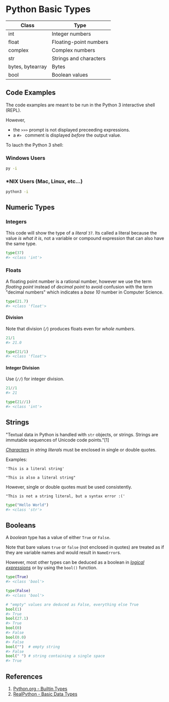 # Python Basic Types

| Class            | Type                   |
|------------------|------------------------|
| int              | Integer numbers        |
| float            | Floating-point numbers |
| complex          | Complex numbers        |
| str              | Strings and characters |
| bytes, bytearray | Bytes                  |
| bool             | Boolean values         |

## Code Examples

The code examples are meant to be run in the Python 3 interactive shell (REPL).

However,

* the `>>>` prompt is not displayed preceeding expressions.
* a `#> ` comment is displayed *before* the output value.

To lauch the Python 3 shell:

### Windows Users

```bash
py -i
```

### *NIX Users (Mac, Linux, etc...)

```bash
python3 -i
```

## Numeric Types

### Integers

This code will show the type of a *literal* `37`. Its called a literal because the value *is what it is*, not a variable or compound expression that can also have the same type.

```python
type(37)
#> <class 'int'>
```

### Floats

A floating point number is a rational number, however we use the term *floating point*
instead of *decimal point* to avoid confusion with the term "decimal numbers" which
indicates a *base 10* number in Computer Science.

```python
type(21.7)
#> <class 'float'>
```

#### Division

Note that division (`/`) produces floats even for *whole numbers*.

```python
21/1
#> 21.0

type(21/1)
#> <class 'float'>
```

#### Integer Division

Use (`//`) for integer division.

```python
21//1
#> 21

type(21//1)
#> <class 'int'>
```

## Strings

"Textual data in Python is handled with `str` objects, or strings. Strings are immutable sequences of Unicode code points."[1]

[*Characters*](https://en.wikipedia.org/wiki/Character_(computing)) in *string literals* must be enclosed in single or double quotes.

Examples:

`'This is a literal string'`

`"This is also a literal string"`

However, single or double quotes must be used consistently.

`"This is not a string literal, but a syntax error :('`

```python
type("Hello World")
#> <class 'str'>
```

## Booleans

A *boolean* type has a value of either `True` or `False`.

Note that bare values `true` or `false` (not enclosed in quotes) are
treated as if they are variable names and would result in `NameError`s.

However, most other types can be deduced as a boolean in [*logical expressions*](https://realpython.com/python-operators-expressions/#boolean-operators-and-expressions-in-python) or by using the `bool()` function.

```python
type(True)
#> <class 'bool'>

type(False)
#> <class 'bool'>

# "empty" values are deduced as False, everything else True
bool(1)
#> True
bool(27.1)
#> True
bool(0)
#> False
bool(0.0)
#> False
bool("")  # empty string
#> False
bool(" ") # string containing a single space
#> True
```

## References

1. [Python.org - Builtin Types](https://docs.python.org/3/library/stdtypes.html)
2. [RealPython - Basic Data Types](https://realpython.com/python-data-types/)